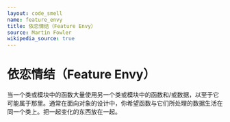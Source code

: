 ```yaml
---
layout: code_smell
name: feature_envy
title: 依恋情结（Feature Envy）
source: Martin Fowler
wikipedia_source: true
---
```


# 依恋情结（Feature Envy）
当一个类或模块中的函数大量使用另一个类或模块中的函数和/或数据，以至于它可能属于那里。通常在面向对象的设计中，你希望函数与它们所处理的数据生活在同一个类上。把一起变化的东西放在一起。
